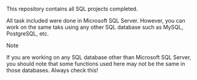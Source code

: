 This repository contains all SQL projects completed.

All task included were done in Microsoft SQL Server. However, you can work on the same taks using any other SQL database such as MySQL, PostgreSQL, etc.

> [!Note]
> If you are working on any SQL database other than Microsoft SQL Server, you should note that some functions used here may not be the same in those databases. Always check this!
